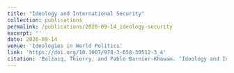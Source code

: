 ```yaml
---
title: "Ideology and International Security"
collection: publications
permalink: /publications/2020-09-14_ideology-security
excerpt: ''
date: 2020-09-14
venue: 'Ideologies in World Politics'
link: 'https://doi.org/10.1007/978-3-658-30512-3_4'
citation: 'Balzacq, Thierry, and Pablo Barnier-Khawam. ‘Ideology and International Security’. In <i>Ideologies in World Politics</i>, edited by Klaus-Gerd Giesen, 51–70. Staat – Souveränität – Nation. Wiesbaden: Springer Fachmedien, 2020.'
---
```

